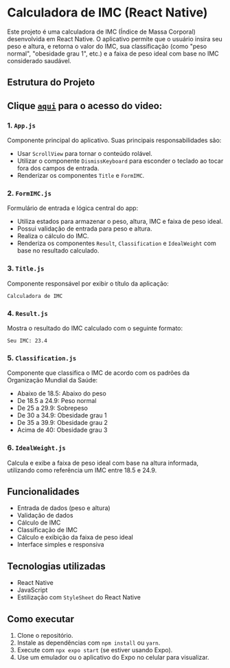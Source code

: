 # Calculadora de IMC (React Native)

Este projeto é uma calculadora de IMC (Índice de Massa Corporal) desenvolvida em React Native. O aplicativo permite que o usuário insira seu peso e altura, e retorna o valor do IMC, sua classificação (como "peso normal", "obesidade grau 1", etc.) e a faixa de peso ideal com base no IMC considerado saudável.


## Estrutura do Projeto

## Clique [`aqui`](https://drive.google.com/file/d/1BU-KLWkKKrxMfOqgVW0xAcagJdbcdrFH/view?usp=drive_link) para o acesso do video:

### 1. `App.js`
Componente principal do aplicativo. Suas principais responsabilidades são:
- Usar `ScrollView` para tornar o conteúdo rolável.
- Utilizar o componente `DismissKeyboard` para esconder o teclado ao tocar fora dos campos de entrada.
- Renderizar os componentes `Title` e `FormIMC`.

### 2. `FormIMC.js`
Formulário de entrada e lógica central do app:
- Utiliza estados para armazenar o peso, altura, IMC e faixa de peso ideal.
- Possui validação de entrada para peso e altura.
- Realiza o cálculo do IMC.
- Renderiza os componentes `Result`, `Classification` e `IdealWeight` com base no resultado calculado.

### 3. `Title.js`
Componente responsável por exibir o título da aplicação:

```
Calculadora de IMC
```

### 4. `Result.js`
Mostra o resultado do IMC calculado com o seguinte formato:

```
Seu IMC: 23.4
```

### 5. `Classification.js`
Componente que classifica o IMC de acordo com os padrões da Organização Mundial da Saúde:

- Abaixo de 18.5: Abaixo do peso
- De 18.5 a 24.9: Peso normal
- De 25 a 29.9: Sobrepeso
- De 30 a 34.9: Obesidade grau 1
- De 35 a 39.9: Obesidade grau 2
- Acima de 40: Obesidade grau 3

### 6. `IdealWeight.js`
Calcula e exibe a faixa de peso ideal com base na altura informada, utilizando como referência um IMC entre 18.5 e 24.9.

## Funcionalidades

- Entrada de dados (peso e altura)
- Validação de dados
- Cálculo de IMC
- Classificação de IMC
- Cálculo e exibição da faixa de peso ideal
- Interface simples e responsiva

## Tecnologias utilizadas

- React Native
- JavaScript
- Estilização com `StyleSheet` do React Native

## Como executar

1. Clone o repositório.
2. Instale as dependências com `npm install` ou `yarn`.
3. Execute com `npx expo start` (se estiver usando Expo).
4. Use um emulador ou o aplicativo do Expo no celular para visualizar.
